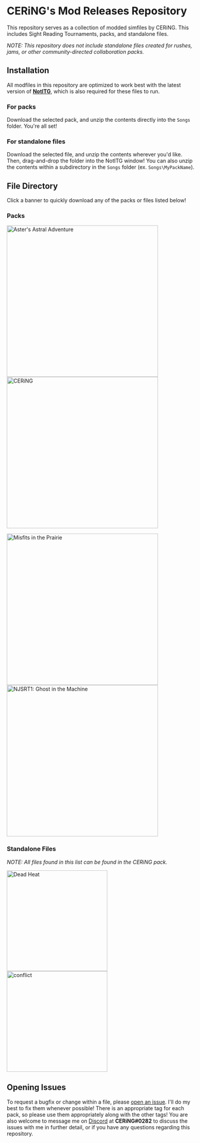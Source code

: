 # **CERiNG's Mod Releases Repository**
This repository serves as a collection of modded simfiles by CERiNG. This includes Sight Reading Tournaments, packs, and standalone files.

*NOTE: This repository does not include standalone files created for rushes, jams, or other community-directed collaboration packs.*

## **Installation**
All modfiles in this repository are optimized to work best with the latest version of [**NotITG**](https://www.noti.tg/), which is also required for these files to run.

### **For packs**
Download the selected pack, and unzip the contents directly into the `Songs` folder. You're all set!

### **For standalone files**
Download the selected file, and unzip the contents wherever you'd like. Then, drag-and-drop the folder into the NotITG window! You can also unzip the contents within a subdirectory in the `Songs` folder (ex. `Songs\MyPackName`).

## **File Directory**
Click a banner to quickly download any of the packs or files listed below!
### **Packs**
<a href="https://github.com/cerisyl/mod-releases/raw/main/packs/Aster's%20Astral%20Adventure.zip"><img width="406" src="https://raw.githubusercontent.com/cerisyl/cering.dev/refs/heads/main/src/img/itg/aaa.png" alt="Aster's Astral Adventure"></a>
<a href="https://github.com/cerisyl/mod-releases/raw/main/packs/CERiNG.zip"><img width="406" src="https://raw.githubusercontent.com/cerisyl/cering.dev/refs/heads/main/src/img/itg/cering.png" alt="CERiNG"></a>

<a href="https://github.com/cerisyl/mod-releases/raw/main/packs/Misfits%20in%20the%20Prairie.zip"><img width="406" src="https://raw.githubusercontent.com/cerisyl/cering.dev/refs/heads/main/src/img/itg/misfits.png" alt="Misfits in the Prairie"></a>
<a href="https://github.com/cerisyl/mod-releases/raw/main/packs/NJSRT1.zip"><img width="406" src="https://raw.githubusercontent.com/cerisyl/cering.dev/refs/heads/main/src/img/itg/njsrt.png" alt="NJSRT1: Ghost in the Machine"></a>

### **Standalone Files**
*NOTE: All files found in this list can be found in the CERiNG pack.*

<a href="https://github.com/cerisyl/mod-releases/raw/main/standalone/deadheat.zip"><img width="270" src="https://i.imgur.com/MWS0QT2.png" alt="Dead Heat"></a>
<a href="https://github.com/cerisyl/mod-releases/raw/main/standalone/conflict.zip"><img width="270" src="https://i.imgur.com/OyiYtYK.png" alt="conflict"></a>

## **Opening Issues**
To request a bugfix or change within a file, please [open an issue](https://github.com/cerisyl/mod-releases/issues/new). I'll do my best to fix them whenever possible! There is an appropriate tag for each pack, so please use them appropriately along with the other tags! You are also welcome to message me on [Discord](https://discord.com/) at **CERiNG#0282** to discuss the issues with me in further detail, or if you have any questions regarding this repository.
